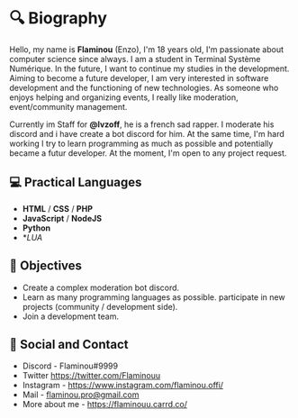 # 🔍 Biography

Hello, my name is **Flaminou** (Enzo), I'm 18 years old, I'm passionate about computer science since always. 
I am a student in Terminal Système Numérique. In the future, I want to continue my studies in the development.
Aiming to become a future developer, I am very interested in software development and the functioning of new technologies.
As someone who enjoys helping and organizing events, I really like moderation, event/community management.

Currently im Staff for **@lvzoff**, he is a french sad rapper. I moderate his discord and i have create a bot discord for him.
At the same time, I'm hard working I try to learn programming as much as possible and potentially became a futur developer.
At the moment, I'm open to any project request.

## 💻  __Practical Languages__
- **HTML** / **CSS** / **PHP**
- **JavaScript** / **NodeJS**
- **Python**
- **LUA*

## 🎯 __Objectives__

- Create a complex moderation bot discord.
- Learn as many programming languages as possible.
participate in new projects (community / development side).
- Join a development team.

## 👥 __Social and Contact__
 - Discord - Flaminou#9999
 - Twitter https://twitter.com/Flaminouu
 - Instagram - https://www.instagram.com/flaminou.offi/
 - Mail - flaminou.pro@gmail.com
 - More about me - https://flaminouu.carrd.co/
 
